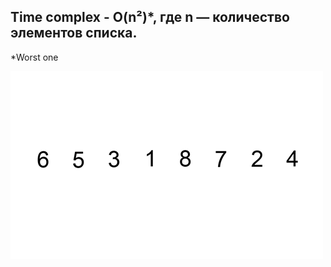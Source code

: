 ## Time complex -  O(n²)*, где n — количество элементов списка.

*Worst one

![Screenshot](Insertion-sort-example.gif)
